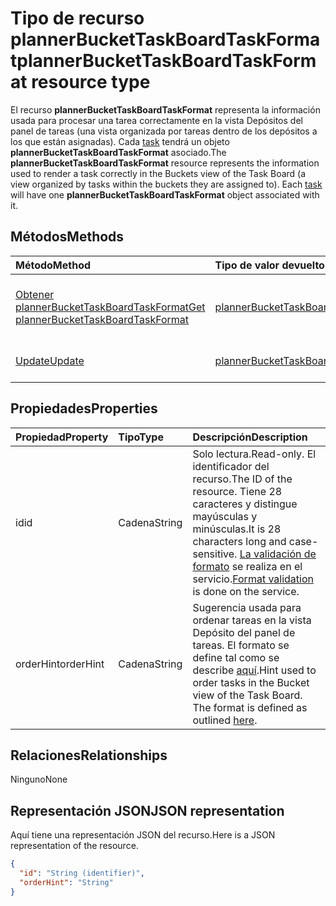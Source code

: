 # <a name="plannerbuckettaskboardtaskformat-resource-type"></a><span data-ttu-id="05230-101">Tipo de recurso plannerBucketTaskBoardTaskFormat</span><span class="sxs-lookup"><span data-stu-id="05230-101">plannerBucketTaskBoardTaskFormat resource type</span></span>

<span data-ttu-id="05230-p101">El recurso **plannerBucketTaskBoardTaskFormat** representa la información usada para procesar una tarea correctamente en la vista Depósitos del panel de tareas (una vista organizada por tareas dentro de los depósitos a los que están asignadas). Cada [task](plannertask.md) tendrá un objeto **plannerBucketTaskBoardTaskFormat** asociado.</span><span class="sxs-lookup"><span data-stu-id="05230-p101">The **plannerBucketTaskBoardTaskFormat** resource represents the information used to render a task correctly in the Buckets view of the Task Board (a view organized by tasks within the buckets they are assigned to). Each [task](plannertask.md) will have one **plannerBucketTaskBoardTaskFormat** object associated with it.</span></span>


## <a name="methods"></a><span data-ttu-id="05230-104">Métodos</span><span class="sxs-lookup"><span data-stu-id="05230-104">Methods</span></span>

| <span data-ttu-id="05230-105">Método</span><span class="sxs-lookup"><span data-stu-id="05230-105">Method</span></span>           | <span data-ttu-id="05230-106">Tipo de valor devuelto</span><span class="sxs-lookup"><span data-stu-id="05230-106">Return Type</span></span>    |<span data-ttu-id="05230-107">Descripción</span><span class="sxs-lookup"><span data-stu-id="05230-107">Description</span></span>|
|:---------------|:--------|:----------|
|[<span data-ttu-id="05230-108">Obtener plannerBucketTaskBoardTaskFormat</span><span class="sxs-lookup"><span data-stu-id="05230-108">Get plannerBucketTaskBoardTaskFormat</span></span>](../api/plannerbuckettaskboardtaskformat_get.md) | [<span data-ttu-id="05230-109">plannerBucketTaskBoardTaskFormat</span><span class="sxs-lookup"><span data-stu-id="05230-109">plannerBucketTaskBoardTaskFormat</span></span>](plannerbuckettaskboardtaskformat.md) |<span data-ttu-id="05230-110">Leer las propiedades y las relaciones del objeto **plannerBucketTaskBoardTaskFormat**.</span><span class="sxs-lookup"><span data-stu-id="05230-110">Read properties and relationships of **plannerBucketTaskBoardTaskFormat** object.</span></span>|
|[<span data-ttu-id="05230-111">Update</span><span class="sxs-lookup"><span data-stu-id="05230-111">Update</span></span>](../api/plannerbuckettaskboardtaskformat_update.md) | [<span data-ttu-id="05230-112">plannerBucketTaskBoardTaskFormat</span><span class="sxs-lookup"><span data-stu-id="05230-112">plannerBucketTaskBoardTaskFormat</span></span>](plannerbuckettaskboardtaskformat.md)  |<span data-ttu-id="05230-113">Actualizar el objeto **plannerBucketTaskBoardTaskFormat**.</span><span class="sxs-lookup"><span data-stu-id="05230-113">Update **plannerBucketTaskBoardTaskFormat** object.</span></span> |

## <a name="properties"></a><span data-ttu-id="05230-114">Propiedades</span><span class="sxs-lookup"><span data-stu-id="05230-114">Properties</span></span>
| <span data-ttu-id="05230-115">Propiedad</span><span class="sxs-lookup"><span data-stu-id="05230-115">Property</span></span>     | <span data-ttu-id="05230-116">Tipo</span><span class="sxs-lookup"><span data-stu-id="05230-116">Type</span></span>   |<span data-ttu-id="05230-117">Descripción</span><span class="sxs-lookup"><span data-stu-id="05230-117">Description</span></span>|
|:---------------|:--------|:----------|
|<span data-ttu-id="05230-118">id</span><span class="sxs-lookup"><span data-stu-id="05230-118">id</span></span>|<span data-ttu-id="05230-119">Cadena</span><span class="sxs-lookup"><span data-stu-id="05230-119">String</span></span>| <span data-ttu-id="05230-120">Solo lectura.</span><span class="sxs-lookup"><span data-stu-id="05230-120">Read-only.</span></span> <span data-ttu-id="05230-121">El identificador del recurso.</span><span class="sxs-lookup"><span data-stu-id="05230-121">The ID of the resource.</span></span> <span data-ttu-id="05230-122">Tiene 28 caracteres y distingue mayúsculas y minúsculas.</span><span class="sxs-lookup"><span data-stu-id="05230-122">It is 28 characters long and case-sensitive.</span></span> <span data-ttu-id="05230-123">[La validación de formato](planner_identifiers_disclaimer.md) se realiza en el servicio.</span><span class="sxs-lookup"><span data-stu-id="05230-123">[Format validation](planner_identifiers_disclaimer.md) is done on the service.</span></span>|
|<span data-ttu-id="05230-124">orderHint</span><span class="sxs-lookup"><span data-stu-id="05230-124">orderHint</span></span>|<span data-ttu-id="05230-125">Cadena</span><span class="sxs-lookup"><span data-stu-id="05230-125">String</span></span>|<span data-ttu-id="05230-p103">Sugerencia usada para ordenar tareas en la vista Depósito del panel de tareas. El formato se define tal como se describe [aquí](planner_order_hint_format.md).</span><span class="sxs-lookup"><span data-stu-id="05230-p103">Hint used to order tasks in the Bucket view of the Task Board. The format is defined as outlined [here](planner_order_hint_format.md).</span></span>|

## <a name="relationships"></a><span data-ttu-id="05230-128">Relaciones</span><span class="sxs-lookup"><span data-stu-id="05230-128">Relationships</span></span>
<span data-ttu-id="05230-129">Ninguno</span><span class="sxs-lookup"><span data-stu-id="05230-129">None</span></span>


## <a name="json-representation"></a><span data-ttu-id="05230-130">Representación JSON</span><span class="sxs-lookup"><span data-stu-id="05230-130">JSON representation</span></span>
<span data-ttu-id="05230-131">Aquí tiene una representación JSON del recurso.</span><span class="sxs-lookup"><span data-stu-id="05230-131">Here is a JSON representation of the resource.</span></span>

<!--{
  "blockType": "resource",
  "optionalProperties": [],
  "baseType": "microsoft.graph.entity",
  "@odata.type": "microsoft.graph.plannerBucketTaskBoardTaskFormat"
}-->

```json
{
  "id": "String (identifier)",
  "orderHint": "String"
}

```

<!-- uuid: 8fcb5dbc-d5aa-4681-8e31-b001d5168d79
2015-10-25 14:57:30 UTC -->
<!-- {
  "type": "#page.annotation",
  "description": "plannerBucketTaskBoardTaskFormat resource",
  "keywords": "",
  "section": "documentation",
  "tocPath": ""
}-->